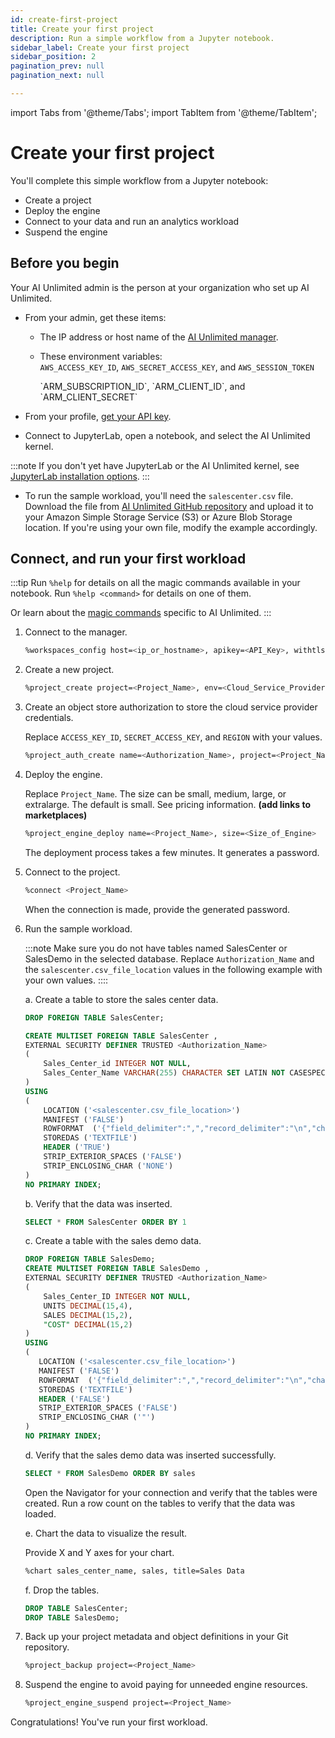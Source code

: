 ```yaml
---
id: create-first-project
title: Create your first project
description: Run a simple workflow from a Jupyter notebook.
sidebar_label: Create your first project
sidebar_position: 2
pagination_prev: null
pagination_next: null

---
```

import Tabs from '@theme/Tabs';
import TabItem from '@theme/TabItem';

# Create your first project

You'll complete this simple workflow from a Jupyter notebook:

- Create a project
- Deploy the engine
- Connect to your data and run an analytics workload
- Suspend the engine

## Before you begin

Your AI Unlimited admin is the person at your organization who set up AI Unlimited.

- From your admin, get these items:

  - The IP address or  host name of the [AI Unlimited manager](/docs/glossary.md#glo-aiu-manager).

  - These environment variables:   
    <Tabs>
    <TabItem value="aws" label="AWS" default>
    `AWS_ACCESS_KEY_ID`, `AWS_SECRET_ACCESS_KEY`, and `AWS_SESSION_TOKEN`

    </TabItem>
    <TabItem value="azure" label="Azure">
    `ARM_SUBSCRIPTION_ID`, `ARM_CLIENT_ID`, and `ARM_CLIENT_SECRET`

    </TabItem>
    </Tabs> 

- From your profile, [get your API key](/docs/explore-and-analyze-data/get-api-key.md).

- Connect to JupyterLab, open a notebook, and select the AI Unlimited kernel.

:::note
If you don't yet have JupyterLab or the AI Unlimited kernel, see [JupyterLab installation options](/docs/advanced/jupyterlab).
:::

- To run the sample workload, you'll need the `salescenter.csv` file. Download the file from [AI Unlimited GitHub repository](https://github.com/Teradata/ai-unlimited/tree/develop/examples/GetStarted/data) and upload it to your Amazon Simple Storage Service (S3) or Azure Blob Storage location. If you're using your own file, modify the example accordingly.

## Connect, and run your first workload

:::tip
Run `%help` for details on all the magic commands available in your notebook. Run `%help <command>` for details on one of them. 

Or learn about the [magic commands](/docs/explore-and-analyze-data/magic-commands.md) specific to AI Unlimited. 
:::

1. Connect to the manager.
    ```bash
    %workspaces_config host=<ip_or_hostname>, apikey=<API_Key>, withtls=T 	
	
    ```

2. Create a new project.
    ```bash
    %project_create project=<Project_Name>, env=<Cloud_Service_Provider>
    ```
		
3. Create an object store authorization to store the cloud service provider credentials. 

    Replace `ACCESS_KEY_ID`, `SECRET_ACCESS_KEY`, and `REGION` with your values.

    ```bash
    %project_auth_create name=<Authorization_Name>, project=<Project_Name>, key=<ACCESS_KEY_ID>, secret=<SECRET_ACCESS_KEY>, region=<REGION>
    ```

4. Deploy the engine.

    Replace `Project_Name`. The size can be small, medium, large, or extralarge. The default is small. See pricing information. **(add links to marketplaces)**
    ```bash
    %project_engine_deploy name=<Project_Name>, size=<Size_of_Engine>
    ```
    The deployment process takes a few minutes. It generates a password.

5. Connect to the project.
    ```bash
    %connect <Project_Name>
    ```
    When the connection is made, provide the generated password.

6. Run the sample workload.

    :::note
    Make sure you do not have tables named SalesCenter or SalesDemo in the selected database. Replace `Authorization_Name` and the `salescenter.csv_file_location` values in the following example with your own values.
    ::::

    a. Create a table to store the sales center data.
      
    ```sql
    DROP FOREIGN TABLE SalesCenter;

    CREATE MULTISET FOREIGN TABLE SalesCenter ,
    EXTERNAL SECURITY DEFINER TRUSTED <Authorization_Name>
    (
        Sales_Center_id INTEGER NOT NULL,
        Sales_Center_Name VARCHAR(255) CHARACTER SET LATIN NOT CASESPECIFIC
    )
    USING
    (
        LOCATION ('<salescenter.csv_file_location>')
        MANIFEST ('FALSE')
        ROWFORMAT  ('{"field_delimiter":",","record_delimiter":"\n","character_set":"LATIN"}')
        STOREDAS ('TEXTFILE')
        HEADER ('TRUE')
        STRIP_EXTERIOR_SPACES ('FALSE')
        STRIP_ENCLOSING_CHAR ('NONE')
    )
    NO PRIMARY INDEX;

    ```
 
    b. Verify that the data was inserted.
    ```sql
    SELECT * FROM SalesCenter ORDER BY 1
    ```
    c. Create a table with the sales demo data.
    ```sql
    DROP FOREIGN TABLE SalesDemo;
    CREATE MULTISET FOREIGN TABLE SalesDemo ,
    EXTERNAL SECURITY DEFINER TRUSTED <Authorization_Name>
    (
        Sales_Center_ID INTEGER NOT NULL,
        UNITS DECIMAL(15,4),
        SALES DECIMAL(15,2),
        "COST" DECIMAL(15,2)
    )
   USING
   (
       LOCATION ('<salescenter.csv_file_location>')
       MANIFEST ('FALSE')
       ROWFORMAT  ('{"field_delimiter":",","record_delimiter":"\n","character_set":"LATIN"}')
       STOREDAS ('TEXTFILE')
       HEADER ('FALSE')
       STRIP_EXTERIOR_SPACES ('FALSE')
       STRIP_ENCLOSING_CHAR ('"')
   )
   NO PRIMARY INDEX;
    ```
	d. Verify that the sales demo data was inserted successfully.
	
    ```sql
    SELECT * FROM SalesDemo ORDER BY sales
    ```
    Open the Navigator for your connection and verify that the tables were created. Run a row count on the tables to verify that the data was loaded.
	
	e. Chart the data to visualize the result.
	
    Provide X and Y axes for your chart.
	
    ```bash
    %chart sales_center_name, sales, title=Sales Data
    ```
	
    f.	Drop the tables.
	
    ```sql
    DROP TABLE SalesCenter;
    DROP TABLE SalesDemo;
    ```
	
7. Back up your project metadata and object definitions in your Git repository.

	```bash
	%project_backup project=<Project_Name>
	```

8. Suspend the engine to avoid paying for unneeded engine resources.
    ```bash
    %project_engine_suspend project=<Project_Name>
    ```

Congratulations! You've run your first workload.